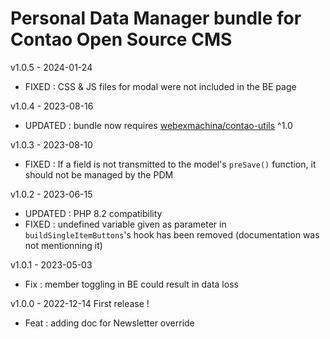 Personal Data Manager bundle for Contao Open Source CMS
======================

v1.0.5 - 2024-01-24
- FIXED : CSS & JS files for modal were not included in the BE page

v1.0.4 - 2023-08-16
- UPDATED : bundle now requires [webexmachina/contao-utils](https://github.com/Web-Ex-Machina/contao-utils) ^1.0

v1.0.3 - 2023-08-10
- FIXED : If a field is not transmitted to the model's `preSave()` function, it should not be managed by the PDM

v1.0.2 - 2023-06-15
- UPDATED : PHP 8.2 compatibility
- FIXED : undefined variable given as parameter in `buildSingleItemButtons`'s hook has been removed (documentation was not mentionning it)

v1.0.1 - 2023-05-03
- Fix : member toggling in BE could result in data loss

v1.0.0 - 2022-12-14
First release !

- Feat : adding doc for Newsletter override